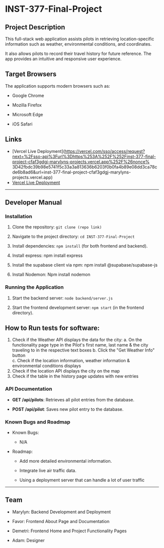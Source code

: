 # INST-377-Final-Project



## Project Description

This full-stack web application assists pilots in retrieving location-specific information such as weather, environmental conditions, and coordinates. 

It also allows pilots to record their travel history for future reference. The app provides an intuitive and responsive user experience.



## Target Browsers

The application supports modern browsers such as:

- Google Chrome

- Mozilla Firefox

- Microsoft Edge

- iOS Safari



## Links

- [Vercel Live Deployment](https://vercel.com/sso/access/request?next=%2Fsso-api%3Furl%3Dhttps%253A%252F%252Finst-377-final-project-cfaf3gdgj-marylyns-projects.vercel.app%252F%26nonce% 3D42fbdc39b98e5741f5c33a3a813636b6203f0b0fa4b89e08dd3ca78cde6b8ad6&url=inst-377-final-project-cfaf3gdgj-marylyns-projects.vercel.app)
- [Vercel Live Deployment](https://inst-377-final-project-beryl.vercel.app/)




---



## Developer Manual



### Installation

1. Clone the repository: `git clone (repo link)`

2. Navigate to the project directory: `cd INST-377-Final-Project`
  
3. Install dependencies: `npm install` (for both frontend and backend).
   
5. Install express: npm install express 

6. Install the supabase client via npm: npm install @supabase/supabase-js

7. Install Nodemon: Npm install nodemon


### Running the Application

1. Start the backend server: `node backend/server.js`

2. Start the frontend development server: `npm start` (in the frontend directory).

## How to Run tests for software:
1. Check if the Weather API displays the data for the city:
    a. On the functionality page type in the Pilot's first name, last name & the city traveling to in the respective text boxes
     b. Click the "Get Weather Info" button    
     c. Check if the location information, weather information & environmental conditions displays 
3. Check if the location API displays the city on the map
4. Check if the table in the history page updates with new entries


### API Documentation

- **GET /api/pilots**: Retrieves all pilot entries from the database.

- **POST /api/pilot**: Saves new pilot entry to the database.



### Known Bugs and Roadmap

- Known Bugs:

  - N/A

- Roadmap:

  - Add more detailed environmental information.

  - Integrate live air traffic data.
    
  - Using a deployment server that can handle a lot of user traffic
 
    



---



## Team

- Marylyn: Backend Development and Deployment

- Favor: Frontend About Page and Documentation

- Demetri: Frontend Home and Project Functionality Pages

- Adam: Designer
